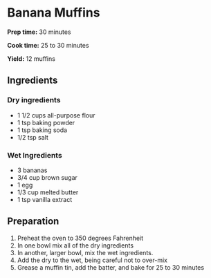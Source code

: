 # Banana Muffins

**Prep time:** 30 minutes

**Cook time:** 25 to 30 minutes

**Yield:** 12 muffins

## Ingredients

### Dry ingredients

- 1 1/2 cups all-purpose flour
- 1 tsp baking powder
- 1 tsp baking soda
- 1/2 tsp salt

### Wet Ingredients

- 3 bananas
- 3/4 cup brown sugar
- 1 egg
- 1/3 cup melted butter
- 1 tsp vanilla extract

## Preparation

1. Preheat the oven to 350 degrees Fahrenheit
2. In one bowl mix all of the dry ingredients
3. In another, larger bowl, mix the wet ingredients.
4. Add the dry to the wet, being careful not to over-mix
5. Grease a muffin tin, add the batter, and bake for 25 to 30 minutes
